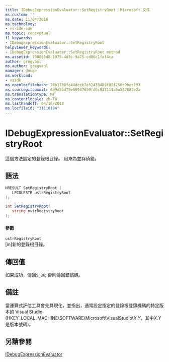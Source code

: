 ```yaml
---
title: IDebugExpressionEvaluator::SetRegistryRoot |Microsoft 文件
ms.custom: ''
ms.date: 11/04/2016
ms.technology:
- vs-ide-sdk
ms.topic: conceptual
f1_keywords:
- IDebugExpressionEvaluator::SetRegistryRoot
helpviewer_keywords:
- IDebugExpressionEvaluator::SetRegistryRoot method
ms.assetid: 790886d8-1975-4d3c-9a75-cd86c1faf4ca
author: gregvanl
ms.author: gregvanl
manager: douge
ms.workload:
- vssdk
ms.openlocfilehash: 70b1730fc44deeb7e32433480f02f750c9bec193
ms.sourcegitcommit: 6a9d5bd75e50947659fd6c837111a6a547884e2a
ms.translationtype: MT
ms.contentlocale: zh-TW
ms.lasthandoff: 04/16/2018
ms.locfileid: "31110194"
---
```

# <a name="idebugexpressionevaluatorsetregistryroot"></a>IDebugExpressionEvaluator::SetRegistryRoot
這個方法設定的登錄根目錄。 用來為並存偵錯。  
  
## <a name="syntax"></a>語法  
  
```cpp  
HRESULT SetRegistryRoot (   
   LPCOLESTR ustrRegistryRoot  
);  
```  
  
```csharp  
int SetRegistryRoot(  
   string ustrRegistryRoot  
);  
```  
  
#### <a name="parameters"></a>參數  
 `ustrRegistryRoot`  
 [in]新的登錄根目錄。  
  
## <a name="return-value"></a>傳回值  
 如果成功，傳回`S_OK`; 否則傳回錯誤碼。  
  
## <a name="remarks"></a>備註  
 當運算式評估工具會先具現化，並指出，通常設定指定的登錄根登錄機碼的特定版本的 Visual Studio (HKEY_LOCAL_MACHINE\SOFTWARE\Microsoft\VisualStudio\\*X.Y*，其中*X.Y*是版本號碼)。  
  
## <a name="see-also"></a>另請參閱  
 [IDebugExpressionEvaluator](../../../extensibility/debugger/reference/idebugexpressionevaluator.md)